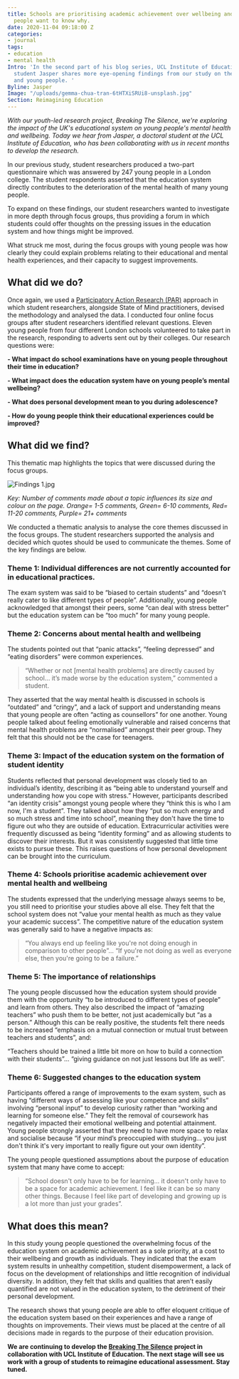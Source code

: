 ```yaml
---
title: Schools are prioritising academic achievement over wellbeing and growth. Young
  people want to know why.
date: 2020-11-04 09:18:00 Z
categories:
- journal
tags:
- education
- mental health
Intro: 'In the second part of his blog series, UCL Institute of Education doctoral
  student Jasper shares more eye-opening findings from our study on the school system
  and young people. '
Byline: Jasper
Image: "/uploads/gemma-chua-tran-6tHTXiSRUi8-unsplash.jpg"
Section: Reimagining Education
---
```


*With our youth-led research project, Breaking The Silence, we're exploring the impact of the UK's educational system on young people's mental health and wellbeing. Today we hear from Jasper, a doctoral student at the UCL Institute of Education, who has been collaborating with us in recent months to develop the research.* 

In our previous study, student researchers produced a two-part questionnaire which was answered by 247 young people in a London college. The student respondents asserted that the education system directly contributes to the deterioration of the mental health of many young people. 

To expand on these findings, our student researchers wanted to investigate in more depth through focus groups, thus providing a forum in which students could offer thoughts on the pressing issues in the education system and how things might be improved. 

What struck me most, during the focus groups with young people was how clearly they could explain problems relating to their educational and mental health experiences, and their capacity to suggest improvements. 

## What did we do?

Once again, we used a [Participatory Action Research (PAR)](https://www.statesofmind.org/journal/2020/09/28/young-people-education-research.html) approach in which student researchers, alongside State of Mind practitioners, devised the methodology and analysed the data. I conducted four online focus groups after student researchers identified relevant questions. Eleven young people from four different London schools volunteered to take part in the research, responding to adverts sent out by their colleges. Our research questions were:

**- What impact do school examinations have on young people throughout their time in education?**

**- What impact does the education system have on young people’s mental wellbeing?**

**- What does personal development mean to you during adolescence?**

**- How do young people think their educational experiences could be improved?**

## What did we find?

This thematic map highlights the topics that were discussed during the focus groups. 

![Findings 1.jpg](/uploads/Findings%201.jpg)

*Key: Number of comments made about a topic influences its size and colour on the page. Orange= 1-5 comments, Green= 6-10 comments, Red= 11-20 comments, Purple= 21+ comments*

We conducted a thematic analysis to analyse the core themes discussed in the focus groups. The student researchers supported the analysis and decided which quotes should be used to communicate the themes. Some of the key findings are below.

### Theme 1: Individual differences are not currently accounted for in educational practices.

The exam system was said to be “biased to certain students” and “doesn't really cater to like different types of people”. Additionally, young people acknowledged that amongst their peers, some “can deal with stress better” but the education system can be “too much” for many young people.

### Theme 2: Concerns about mental health and wellbeing 

The students pointed out that “panic attacks”, “feeling depressed” and “eating disorders” were common experiences. 

> “Whether or not [mental health problems] are directly caused by school… it’s made worse by the education system,” commented a student. 

They asserted that the way mental health is discussed in schools is “outdated” and “cringy”, and a lack of support and understanding means that young people are often “acting as counsellors” for one another. Young people talked about feeling emotionally vulnerable and raised concerns that mental health problems are “normalised” amongst their peer group. They felt that this should not be the case for teenagers. 

### Theme 3: Impact of the education system on the formation of student identity

Students reflected that personal development was closely tied to an individual’s identity, describing it as “being able to understand yourself and understanding how you cope with stress.” However, participants described “an identity crisis” amongst young people where they “think this is who I am now, I'm a student”. They talked about how they “put so much energy and so much stress and time into school”, meaning they don't have the time to figure out who they are outside of education. Extracurricular activities were frequently discussed as being “identity forming” and as allowing students to discover their interests. But it was consistently suggested that little time exists to pursue these. This raises questions of how personal development can be brought into the curriculum. 

### Theme 4: Schools prioritise academic achievement over mental health and wellbeing 

The students expressed that the underlying message always seems to be, you still need to prioritise your studies above all else. They felt that the school system does not “value your mental health as much as they value your academic success”. The competitive nature of the education system was generally said to have a negative impacts as: 

> “You always end up feeling like you're not doing enough in comparison to other people”... “If you're not doing as well as everyone else, then you're going to be a failure.”

### Theme 5: The importance of relationships

The young people discussed how the education system should provide them with the opportunity “to be introduced to different types of people” and learn from others. They also described the impact of “amazing teachers” who push them to be better, not just academically but “as a person.” Although this can be really positive, the students felt there needs to be increased “emphasis on a mutual connection or mutual trust between teachers and students”, and:

“Teachers should be trained a little bit more on how to build a connection with their students”... “giving guidance on not just lessons but life as well”.

### Theme 6: Suggested changes to the education system 

Participants offered a range of improvements to the exam system, such as having “different ways of assessing like your competence and skills” involving “personal input” to develop curiosity rather than “working and learning for someone else.” They felt the removal of coursework has negatively impacted their emotional wellbeing and potential attainment. Young people strongly asserted that they need to have more space to relax and socialise because “if your mind’s preoccupied with studying… you just don't think it's very important to really figure out your own identity”. 

The young people questioned assumptions about the purpose of education system that many have come to accept: 

> “School doesn't only have to be for learning... it doesn't only have to be a space for academic achievement. I feel like it can be so many other things. Because I feel like part of developing and growing up is a lot more than just your grades”. 

## What does this mean?
 
In this study young people questioned the overwhelming focus of the education system on academic achievement as a sole priority, at a cost to their wellbeing and growth as individuals. They indicated that the exam system results in unhealthy competition, student disempowerment, a lack of focus on the development of relationships and little recognition of individual diversity. In addition, they felt that skills and qualities that aren’t easily quantified are not valued in the education system, to the detriment of their personal development. 

The research shows that young people are able to offer eloquent critique of the education system based on their experiences and have a range of thoughts on improvements. Their views must be placed at the centre of all decisions made in regards to the purpose of their education provision.  

**We are continuing to develop the [Breaking The Silence](https://www.statesofmind.org/journal/2020/09/16/breaking-the-silence.html) project in collaboration with UCL Institute of Education. The next stage will see us work with a group of students to reimagine educational assessment. Stay tuned.**
